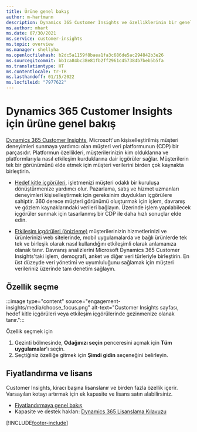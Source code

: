 ```yaml
---
title: Ürüne genel bakış
author: m-hartmann
description: Dynamics 365 Customer Insights ve özelliklerinin bir genel bakışını edinin.
ms.author: mhart
ms.date: 07/30/2021
ms.service: customer-insights
ms.topic: overview
ms.manager: shellyha
ms.openlocfilehash: b2dc5a1159f8baea1fa3c686de5ac294842b3e26
ms.sourcegitcommit: bb1ca84bc38e81fb2ff2961c457384b7beb5b5fa
ms.translationtype: HT
ms.contentlocale: tr-TR
ms.lasthandoff: 01/15/2022
ms.locfileid: "7977622"
---
```

# <a name="product-overview-for-dynamics-365-customer-insights"></a>Dynamics 365 Customer Insights için ürüne genel bakış

[Dynamics 365 Customer Insights](https://dynamics.microsoft.com/ai/customer-insights/), Microsoft'un kişiselleştirilmiş müşteri deneyimleri sunmaya yardımcı olan müşteri veri platformunun (CDP) bir parçasıdır. Platformun özellikleri, müşterilerinizin kim olduklarına ve platformlarıyla nasıl etkileşim kurduklarına dair içgörüler sağlar. Müşterilerin tek bir görünümünü elde etmek için müşteri verilerini birden çok kaynakta birleştirin.


- [Hedef kitle içgörüleri](audience-insights/overview.md), işletmenizi müşteri odaklı bir kuruluşa dönüştürmenize yardımcı olur. Pazarlama, satış ve hizmet uzmanları deneyimleri kişiselleştirmek için gereksinim duydukları içgörülere sahiptir. 360 derece müşteri görünümü oluşturmak için işlem, davranış ve gözlem kaynaklarındaki verileri bağlayın. Üzerinde işlem yapılabilecek içgörüler sunmak için tasarlanmış bir CDP ile daha hızlı sonuçlar elde edin. 

- [Etkileşim içgörüleri (önizleme)](engagement-insights/index.yml) müşterilerinizin hizmetlerinizi ve ürünlerinizi web sitelerinde, mobil uygulamalarda ve bağlı ürünlerde tek tek ve birleşik olarak nasıl kullandığını etkileşimli olarak anlamanıza olanak tanır. Davranış analizlerini Microsoft Dynamics 365 Customer Insights'taki işlem, demografi, anket ve diğer veri türleriyle birleştirin. En üst düzeyde veri yönetimi ve uyumluluğunu sağlamak için müşteri verileriniz üzerinde tam denetim sağlayın.
 
## <a name="choose-a-capability"></a>Özellik seçme

:::image type="content" source="engagement-insights/media/choose_focus.png" alt-text="Customer Insights sayfası, hedef kitle içgörüleri veya etkileşim içgörülerinde gezinmenize olanak tanır.":::

Özellik seçmek için

1. Gezinti bölmesinde, **Odağınızı seçin** penceresini açmak için **Tüm uygulamalar**'ı seçin.
1. Seçtiğiniz özelliğe gitmek için **Şimdi gidin** seçeneğini belirleyin.

## <a name="pricing-and-licensing"></a>Fiyatlandırma ve lisans

Customer Insights, kiracı başına lisanslanır ve birden fazla özellik içerir. Varsayılan kotayı artırmak için ek kapasite ve lisans satın alabilirsiniz. 
- [Fiyatlandırmaya genel bakış](https://dynamics.microsoft.com/ai/customer-insights/pricing/)
- Kapasite ve destek hakları: [Dynamics 365 Lisanslama Kılavuzu](https://go.microsoft.com/fwlink/?LinkId=866544)

[!INCLUDE[footer-include](includes/footer-banner.md)]